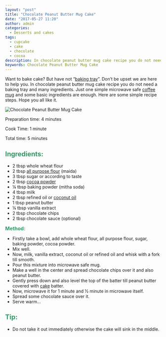 ```yaml
---
layout: "post"
title: "Chocolate Peanut Butter Mug Cake"
date: "2017-05-27 11:20"
author: admin
categories:
  - Desserts and cakes
tags:
  - cupcake
  - cake
  - chocolate
  - cocoa
description: In chocolate peanut butter mug cake recipe you do not need a baking tray, Just one simple microwave safe coffee mug and some basic ingredients are enough
keywords: Chocolate Peanut Butter Mug Cake
---
```


Want to bake cake? But have not “<a class="zem_slink" title="Sheet pan" href="http://en.wikipedia.org/wiki/Sheet_pan" target="_blank" rel="wikipedia noopener noreferrer">baking tray</a>”. Don’t be upset we are here to help you. In chocolate peanut butter mug cake recipe you do not need a baking tray and many ingredients. Just one simple microwave safe <a class="zem_slink" title="Mug" href="http://en.wikipedia.org/wiki/Mug" target="_blank" rel="wikipedia noopener noreferrer">coffee mug</a> and some basic ingredients are enough. Here are some simple recipe steps. Hope you all like it.

![Chocolate Peanut Butter Mug Cake]({{site.url}}/wp-content/uploads/2017/05/cupcake-300x231.png)

Preparation time: 4 minutes

Cook Time: 1 minute

Total time: 5 minutes
<h2><span style="color: #339966;"><strong>Ingredients:</strong></span></h2>
<ul>
 	<li>2 tbsp whole wheat flour</li>
 	<li>2 tbsp <a class="zem_slink" title="Flour" href="http://en.wikipedia.org/wiki/Flour" target="_blank" rel="wikipedia noopener noreferrer">all purpose flour</a> (maida)</li>
 	<li> 3 tbsp sugar or according to taste</li>
 	<li> 2 tbsp <a class="zem_slink" title="Cocoa solids" href="http://en.wikipedia.org/wiki/Cocoa_solids" target="_blank" rel="wikipedia noopener noreferrer">cocoa powder</a></li>
 	<li> ¼ tbsp baking powder (mitha soda)</li>
 	<li>4 tbsp milk</li>
 	<li>2 tbsp refined oil or <a class="zem_slink" title="Coconut oil" href="http://en.wikipedia.org/wiki/Coconut_oil" target="_blank" rel="wikipedia noopener noreferrer">coconut oil</a></li>
 	<li> 1 tbsp peanut butter</li>
 	<li>¼ tbsp vanilla extract</li>
 	<li> 2 tbsp chocolate chips</li>
 	<li>2 tbsp chocolate sauce (optional)</li>
</ul>
<span style="font-size: 1rem; color: #339966;"><strong>Method:</strong></span><script async src="//pagead2.googlesyndication.com/pagead/js/adsbygoogle.js"></script>
<!-- post -->
<ins class="adsbygoogle"
     style="display:block"
     data-ad-client="ca-pub-8391089480493038"
     data-ad-slot="4079886109"
     data-ad-format="auto"></ins>
<script>
(adsbygoogle = window.adsbygoogle || []).push({});
</script>

<ul>
 	<li>Firstly take a bowl, add whole wheat flour, all purpose flour, sugar, baking powder, cocoa powder.</li>
 	<li>Mix well.</li>
 	<li>Now, milk, vanilla extract, coconut oil or refined oil and whisk with a fork till smooth.</li>
 	<li>Pour this mixture into microwave safe mug.</li>
 	<li>Make a well in the center and spread chocolate chips over it and also peanut butter.</li>
 	<li>Gently press down and also level the top of the batter till peanut butter covered with <a href="https://cookingteach.com/home-made-yummy-double-layered-truffle-cake/">cake</a> batter.</li>
 	<li>Now, microwave it for 1 minute and ½ minute in microwave itself.</li>
 	<li>Spread some chocolate sauce over it.</li>
 	<li>Serve warm…</li>
</ul>
<h2><strong><span style="color: #339966;">Tip:</span></strong></h2>
<ul>
 	<li>Do not take it out immediately otherwise the cake will sink in the middle.</li>
</ul>
